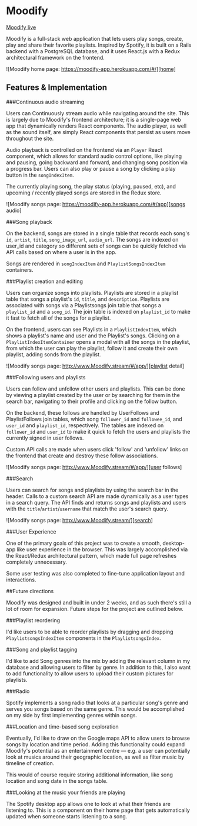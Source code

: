 # Moodify

[Moodify live][prodlink]

Moodify is a full-stack web application that lets users play songs, create, play and share their favorite playlists. Inspired by Spotify, it is built on a Rails backend with a PostgreSQL database, and it uses React.js with a Redux architectural framework on the frontend.  

![Moodify home page: https://moodify-app.herokuapp.com/#/][home]

## Features & Implementation

###Continuous audio streaming

Users can Continuously stream audio while navigating around the site. This is largely due to Moodify's frontend architecture; it is a single-page web app that dynamically renders React components. The audio player, as well as the sound itself, are simply React components that persist as users move throughout the site.

Audio playback is controlled on the frontend via an `Player` React component, which allows for standard audio control options, like playing and pausing, going backward and forward, and changing song position via a progress bar. Users can also play or pause a song by clicking a play button in the `songIndexItem`.

The currently playing song, the play status (playing, paused, etc), and upcoming / recently played songs are stored in the Redux store.

![Moodify songs page: https://moodify-app.herokuapp.com/#/app][songs audio]

###Song playback

On the backend, songs are stored in a single table that records each song's `id`, `artist`, `title`, `song_image_url`, `audio_url`. The songs are indexed on user_id and category so different sets of songs can be quickly fetched via API calls based on where a user is in the app.

Songs are rendered in `songIndexItem` and `PlaylistSongsIndexItem` containers.

###Playlist creation and editing

Users can organize songs into playlists. Playlists are stored in a playlist table that songs a playlist's `id`, `title`, and `description`. Playlists are associated with songs via a Playlistsongs join table that songs a `playlist_id` and a `song_id`. The join table is indexed on `playlist_id` to make it fast to fetch all of the songs for a playlist.

On the frontend, users can see Playlists in a `PlaylistIndexItem`, which shows a playlist's name and user and the Playlist's songs. Clicking on a `PlaylistIndexItemContainer` opens a modal with all the songs in the playlist, from which the user can play the playlist, follow it and create their own playlist, adding sonds from the playlist.

![Moodify songs page: http://www.Moodify.stream/#/app/][playlist detail]

###Following users and playlists

Users can follow and unfollow other users and playlists. This can be done by viewing a playlist created by the user or by searching for them in the search bar, navigating to their profile and clicking on the follow button.

On the backend, these follows are handled by UserFollows and PlaylistFollows join tables, which song `follower_id` and `followee_id`, and `user_id` and `playlist_id`, respectively. The tables are indexed on `follower_id` and `user_id` to make it quick to fetch the users and playlists the currently signed in user follows.

Custom API calls are made when users click 'follow' and 'unfollow' links on the frontend that create and destroy these follow associations.

![Moodify songs page: http://www.Moodify.stream/#/app/][user follows]

###Search

Users can search for songs and playlists by using the search bar in the header. Calls to a custom search API are made dynamically as a user types in a search query. The API finds and returns songs and playlists and users with the `title`/`artist`/`username` that match the user's search query.

![Moodify songs page: http://www.Moodify.stream/][search]

###User Experience

One of the primary goals of this project was to create a smooth, desktop-app like user experience in the browser. This was largely accomplished via the React/Redux architectural pattern, which made full page refreshes completely unnecessary.

Some user testing was also completed to fine-tune application layout and interactions.

##Future directions

Moodify was designed and built in under 2 weeks, and as such there's still a lot of room for expansion. Future steps for the project are outlined below.


###Playlist reordering

I'd like users to be able to reorder playlists by dragging and dropping `PlaylistsongsIndexItem` components in the `PlaylistsongsIndex`.

###Song and playlist tagging

I'd like to add Song genres into the mix by adding the relevant column in my database and allowing users to filter by genre. In addition to this, I also want to add functionality to allow users to upload their custom pictures for playlists.

###Radio

Spotify implements a song radio that looks at a particular song's genre and serves you songs based on the same genre. This would be accomplished on my side by first implementing genres within songs.

###Location and time-based song exploration

Eventually, I'd like to draw on the Google maps API to allow users to browse songs by location and time period. Adding this functionality could expand Moodify's potential as an entertainment centre &mdash; e.g. a user can potentially look at musics around their geographic location, as well as filter music by timeline of creation.

This would of course require storing additional information, like song location and song date in the songs table.

###Looking at the music your friends are playing

The Spotify desktop app allows one to look at what their friends are listening to. This is a component on their home page that gets automatically updated when someone starts listening to a song.

[prodlink]: https://moodify-app.herokuapp.com/#/
[home page]: ./docs/images/home.png "Moodify home page"
[songs audio]: ./docs/images/songs.png "Speehify audio player"
[playlist detail]: ./docs/images/playlist.png "Playlist detail page"
[user follows]: ./docs/images/user.png "User page"
[search]: ./docs/images/search.png "Search page"
